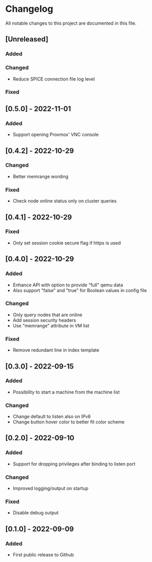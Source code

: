 # Changelog

All notable changes to this project are documented in this file.


## [Unreleased]

### Added

### Changed

- Reduce SPICE connection file log level

### Fixed


## [0.5.0] - 2022-11-01

### Added

- Support opening Proxmox' VNC console


## [0.4.2] - 2022-10-29

### Changed

- Better memrange wording

### Fixed

- Check node online status only on cluster queries


## [0.4.1] - 2022-10-29

### Fixed

- Only set session cookie secure flag if https is used


## [0.4.0] - 2022-10-29

### Added

- Enhance API with option to provide "full" qemu data
- Also support "false" and "true" for Boolean values in config file

### Changed

- Only query nodes that are online
- Add session security headers
- Use "memrange" attribute in VM list

### Fixed

- Remove redundant line in index template


## [0.3.0] - 2022-09-15

### Added

- Possibility to start a machine from the machine list

### Changed

- Change default to listen also on IPv6
- Change button hover color to better fit color scheme


## [0.2.0] - 2022-09-10

### Added

- Support for dropping privileges after binding to listen port

### Changed

- Improved logging/output on startup

### Fixed

- Disable debug output


## [0.1.0] - 2022-09-09

### Added

- First public release to Github
